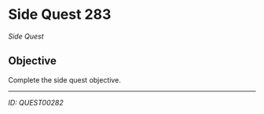 # Side Quest 283

*Side Quest*

## Objective
Complete the side quest objective.

---
*ID: QUEST00282*